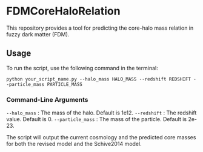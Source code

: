 # FDMCoreHaloRelation

This repository provides a tool for predicting the core-halo mass relation in fuzzy dark matter (FDM).

## Usage

To run the script, use the following command in the terminal:

```
python your_script_name.py --halo_mass HALO_MASS --redshift REDSHIFT --particle_mass PARTICLE_MASS
```

### Command-Line Arguments
`--halo_mass` : The mass of the halo. Default is 1e12.
`--redshift` : The redshift value. Default is 0.
`--particle_mass` : The mass of the particle. Default is 2e-23.

The script will output the current cosmology and the predicted core masses for both the revised model and the Schive2014 model.
